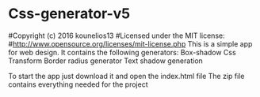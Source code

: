 # Css-generator-v5
#Copyright (c) 2016 kounelios13
#Licensed under the MIT license:
#http://www.opensource.org/licenses/mit-license.php
This is a simple app for web design.
It contains the following generators:
    Box-shadow
    Css Transform
    Border radius generator
    Text shadow generation
  
To start the app just download it and open the index.html file
The zip file contains everything needed for the project    
